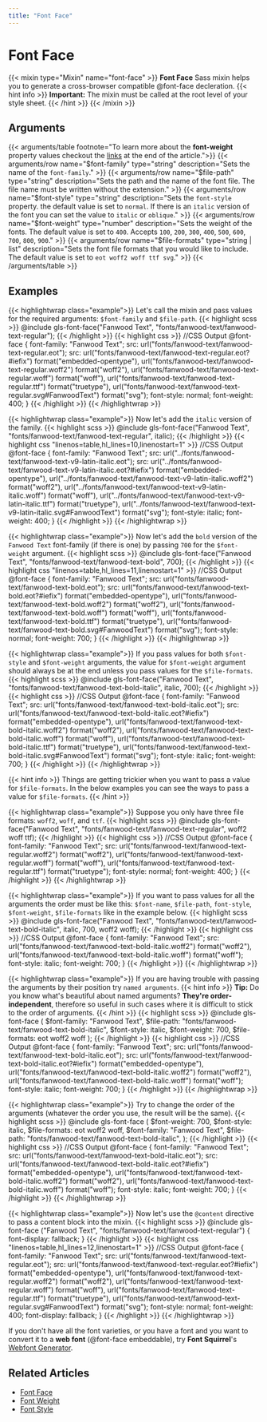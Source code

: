```yaml
---
title: "Font Face"
---
```


# Font Face

{{< mixin type="Mixin" name="font-face" >}}
**Font Face** Sass mixin helps you to generate a cross-browser compatible @font-face decleration.
{{< hint info >}}
**Important:** The mixin must be called at the root level of your style sheet.
{{< /hint >}}
{{< /mixin >}}

## Arguments

{{< arguments/table footnote="To learn more about the **font-weight** property values checkout the [links](#related-articles) at the end of the article.">}}
    {{< arguments/row name="$font-family" type="string" description="Sets the name of the `font-family`." >}}
    {{< arguments/row name="$file-path" type="string" description="Sets the path and the name of the font file. The file name must be written without the extension." >}}
    {{< arguments/row name="$font-style" type="string" description="Sets the `font-style` property. the default value is set to `normal`. If there is an `italic` version of the font you can set the value to `italic` or `oblique`." >}}
    {{< arguments/row name="$font-weight" type="number" description="Sets the weight of the fonts. The default value is set to `400`. Accepts `100`, `200`, `300`, `400`, `500`, `600`, `700`, `800`, `900`." >}}
    {{< arguments/row name="$file-formats" type="string | list" description="Sets the font file formats that you would like to include. The default value is set to `eot woff2 woff ttf svg`." >}}
{{< /arguments/table >}}

## Examples

{{< highlightwrap class="example">}}
Let's call the mixin and pass values for the required arguments: `$font-family` and `$file-path`.
{{< highlight scss >}}
@include gls-font-face("Fanwood Text", "fonts/fanwood-text/fanwood-text-regular");
{{< /highlight >}}
{{< highlight css >}}
//CSS Output
@font-face {
    font-family: "Fanwood Text";
    src: url("fonts/fanwood-text/fanwood-text-regular.eot");
    src: url("fonts/fanwood-text/fanwood-text-regular.eot?#iefix") format("embedded-opentype"), 
         url("fonts/fanwood-text/fanwood-text-regular.woff2") format("woff2"), 
         url("fonts/fanwood-text/fanwood-text-regular.woff") format("woff"), 
         url("fonts/fanwood-text/fanwood-text-regular.ttf") format("truetype"), 
         url("fonts/fanwood-text/fanwood-text-regular.svg#FanwoodText") format("svg");
    font-style: normal;
    font-weight: 400;
}
{{< /highlight >}}
{{< /highlightwrap >}}

{{< highlightwrap class="example">}}
Now let's add the `italic` version of the family.
{{< highlight scss >}}
@include gls-font-face("Fanwood Text", "fonts/fanwood-text/fanwood-text-regular", italic);
{{< /highlight >}}
{{< highlight css "linenos=table,hl_lines=10,linenostart=1" >}}
//CSS Output
@font-face {
    font-family: "Fanwood Text";
    src: url("../fonts/fanwood-text/fanwood-text-v9-latin-italic.eot");
    src: url("../fonts/fanwood-text/fanwood-text-v9-latin-italic.eot?#iefix") format("embedded-opentype"),
         url("../fonts/fanwood-text/fanwood-text-v9-latin-italic.woff2") format("woff2"), 
         url("../fonts/fanwood-text/fanwood-text-v9-latin-italic.woff") format("woff"), 
         url("../fonts/fanwood-text/fanwood-text-v9-latin-italic.ttf") format("truetype"), 
         url("../fonts/fanwood-text/fanwood-text-v9-latin-italic.svg#FanwoodText") format("svg");
    font-style: italic;
    font-weight: 400;
}
{{< /highlight >}}
{{< /highlightwrap >}}

{{< highlightwrap class="example">}}
Now let's add the `bold` version of the `Fanwood Text` font-family (if there is one) by passing `700` for the `$font-weight` argument.
{{< highlight scss >}}
@include gls-font-face("Fanwood Text", "fonts/fanwood-text/fanwood-text-bold", 700);
{{< /highlight >}}
{{< highlight css "linenos=table,hl_lines=11,linenostart=1" >}}
//CSS Output
@font-face {
    font-family: "Fanwood Text";
    src: url("fonts/fanwood-text/fanwood-text-bold.eot");
    src: url("fonts/fanwood-text/fanwood-text-bold.eot?#iefix") format("embedded-opentype"), 
         url("fonts/fanwood-text/fanwood-text-bold.woff2") format("woff2"), 
         url("fonts/fanwood-text/fanwood-text-bold.woff") format("woff"), 
         url("fonts/fanwood-text/fanwood-text-bold.ttf") format("truetype"), 
         url("fonts/fanwood-text/fanwood-text-bold.svg#FanwoodText") format("svg");
    font-style: normal;
    font-weight: 700;
}
{{< /highlight >}}
{{< /highlightwrap >}}

{{< highlightwrap class="example">}}
If you pass values for both `$font-style` and `$font-weight` arguments, the value for `$font-weight` argument should always be at the end unless you pass values for the `$file-formats`.
{{< highlight scss >}}
@include gls-font-face("Fanwood Text", "fonts/fanwood-text/fanwood-text-bold-italic", italic, 700);
{{< /highlight >}}
{{< highlight css >}}
//CSS Output
@font-face {
    font-family: "Fanwood Text";
    src: url("fonts/fanwood-text/fanwood-text-bold-italic.eot");
    src: url("fonts/fanwood-text/fanwood-text-bold-italic.eot?#iefix") format("embedded-opentype"), 
         url("fonts/fanwood-text/fanwood-text-bold-italic.woff2") format("woff2"), 
         url("fonts/fanwood-text/fanwood-text-bold-italic.woff") format("woff"), 
         url("fonts/fanwood-text/fanwood-text-bold-italic.ttf") format("truetype"), 
         url("fonts/fanwood-text/fanwood-text-bold-italic.svg#FanwoodText") format("svg");
    font-style: italic;
    font-weight: 700;
}
{{< /highlight >}}
{{< /highlightwrap >}}

{{< hint info >}}
Things are getting trickier when you want to pass a value for `$file-formats`. In the below examples you can see the ways to pass a value for `$file-formats`.
{{< /hint >}}

{{< highlightwrap class="example">}}
Suppose you only have three file formats: `woff2`, `woff`, and `ttf`.
{{< highlight scss >}}
@include gls-font-face("Fanwood Text", "fonts/fanwood-text/fanwood-text-regular", woff2 woff ttf);
{{< /highlight >}}
{{< highlight css >}}
//CSS Output
@font-face {
    font-family: "Fanwood Text";
    src: url("fonts/fanwood-text/fanwood-text-regular.woff2") format("woff2"), 
         url("fonts/fanwood-text/fanwood-text-regular.woff") format("woff"), 
         url("fonts/fanwood-text/fanwood-text-regular.ttf") format("truetype");
    font-style: normal;
    font-weight: 400;
}
{{< /highlight >}}
{{< /highlightwrap >}}

{{< highlightwrap class="example">}}
If you want to pass values for all the arguments the order must be like this: `$font-name`, `$file-path`, `font-style`, `$font-weight`, `$file-formats` like in the example below.
{{< highlight scss >}}
@include gls-font-face("Fanwood Text", "fonts/fanwood-text/fanwood-text-bold-italic", italic, 700, woff2 woff);
{{< /highlight >}}
{{< highlight css >}}
//CSS Output
@font-face {
    font-family: "Fanwood Text";
    src: url("fonts/fanwood-text/fanwood-text-bold-italic.woff2") format("woff2"), 
         url("fonts/fanwood-text/fanwood-text-bold-italic.woff") format("woff");
    font-style: italic;
    font-weight: 700;
}
{{< /highlight >}}
{{< /highlightwrap >}}

{{< highlightwrap class="example">}}
If you are having trouble with passing the arguments by their position try `named arguments`.
{{< hint info >}}
**Tip:** Do you know what's beautiful about named arguments? **They're order-independent**, therefore so useful in such cases where it is difficult to stick to the order of arguments.
{{< /hint >}}
{{< highlight scss >}}
@include gls-font-face (
    $font-family: "Fanwood Text", 
    $file-path: "fonts/fanwood-text/fanwood-text-bold-italic",
    $font-style: italic, 
    $font-weight: 700,
    $file-formats: eot woff2 woff
);
{{< /highlight >}}
{{< highlight css >}}
//CSS Output
@font-face {
    font-family: "Fanwood Text";
    src: url("fonts/fanwood-text/fanwood-text-bold-italic.eot");
    src: url("fonts/fanwood-text/fanwood-text-bold-italic.eot?#iefix") format("embedded-opentype"), 
         url("fonts/fanwood-text/fanwood-text-bold-italic.woff2") format("woff2"), 
         url("fonts/fanwood-text/fanwood-text-bold-italic.woff") format("woff");
    font-style: italic;
    font-weight: 700;
}
{{< /highlight >}}
{{< /highlightwrap >}}

{{< highlightwrap class="example">}}
Try to change the order of the arguments (whatever the order you use, the result will be the same).
{{< highlight scss >}}
@include gls-font-face (
    $font-weight: 700,
    $font-style: italic,
    $file-formats: eot woff2 woff, 
    $font-family: "Fanwood Text",
    $file-path: "fonts/fanwood-text/fanwood-text-bold-italic",
);
{{< /highlight >}}
{{< highlight css >}}
//CSS Output
@font-face {
    font-family: "Fanwood Text";
    src: url("fonts/fanwood-text/fanwood-text-bold-italic.eot");
    src: url("fonts/fanwood-text/fanwood-text-bold-italic.eot?#iefix") format("embedded-opentype"), 
         url("fonts/fanwood-text/fanwood-text-bold-italic.woff2") format("woff2"), 
         url("fonts/fanwood-text/fanwood-text-bold-italic.woff") format("woff");
    font-style: italic;
    font-weight: 700;
}
{{< /highlight >}}
{{< /highlightwrap >}}

{{< highlightwrap class="example">}}
Now let's use the `@content` directive to pass a content block into the mixin.
{{< highlight scss >}}
@include gls-font-face ("Fanwood Text", "fonts/fanwood-text/fanwood-text-regular") {
    font-display: fallback;
}
{{< /highlight >}}
{{< highlight css "linenos=table,hl_lines=12,linenostart=1" >}}
//CSS Output
@font-face {
    font-family: "Fanwood Text";
    src: url("fonts/fanwood-text/fanwood-text-regular.eot");
    src: url("fonts/fanwood-text/fanwood-text-regular.eot?#iefix") format("embedded-opentype"),
         url("fonts/fanwood-text/fanwood-text-regular.woff2") format("woff2"),
         url("fonts/fanwood-text/fanwood-text-regular.woff") format("woff"),
         url("fonts/fanwood-text/fanwood-text-regular.ttf") format("truetype"),
         url("fonts/fanwood-text/fanwood-text-regular.svg#FanwoodText") format("svg");
    font-style: normal;
    font-weight: 400;
    font-display: fallback;
}
{{< /highlight >}}
{{< /highlightwrap >}}

If you don't have all the font varieties, or you have a font and you want to convert it to a **web font** (@font-face embeddable), try **Font Squirrel**'s [Webfont Generator](https://www.fontsquirrel.com/tools/webfont-generator).

## Related Articles
* [Font Face](https://developer.mozilla.org/en-US/docs/Web/CSS/@font-face)  
* [Font Weight](https://developer.mozilla.org/en-US/docs/Web/CSS/font-weight)
* [Font Style](https://developer.mozilla.org/en-US/docs/Web/CSS/font-style)





